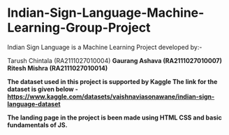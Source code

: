 # Indian-Sign-Language-Machine-Learning-Group-Project

Indian Sign Language is a Machine Learning Project developed by:-

Tarush Chintala (RA2111027010004) <b>
Gaurang Ashava (RA2111027010007) <b>
Ritesh Mishra (RA2111027010014) <b>

The dataset used in this project is supported by Kaggle
The link for the dataset is given below - <href> https://www.kaggle.com/datasets/vaishnaviasonawane/indian-sign-language-dataset </href>

The landing page in the project is been made using HTML CSS and basic fundamentals of JS.
